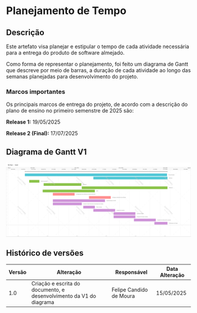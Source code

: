 # Planejamento de Tempo

## Descrição

Este artefato visa planejar e estipular o tempo de cada atividade necessária para a entrega do produto de software almejado.

Como forma de representar o planejamento, foi feito um diagrama de Gantt que descreve por meio de barras, a duração de cada atividade ao longo das semanas planejadas para desenvolvimento do projeto.

### Marcos importantes

Os principais marcos de entrega do projeto, de acordo com a descrição do plano de ensino no primeiro semenstre de 2025 são:

__Release 1:__ 19/05/2025

__Release 2 (Final):__ 17/07/2025


## Diagrama de Gantt V1

![Diagrama de Gantt](../assets/gantt_tempo.png)

## Histórico de versões

| Versão | Alteração       | Responsável         | Data Alteração |
|--------|-----------------|---------------------|----------------|
| 1.0    | Criação e escrita do documento, e desenvolvimento da V1 do diagrama | Felipe Candido de Moura| 15/05/2025 |